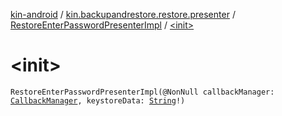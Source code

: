 [kin-android](../../index.md) / [kin.backupandrestore.restore.presenter](../index.md) / [RestoreEnterPasswordPresenterImpl](index.md) / [&lt;init&gt;](./-init-.md)

# &lt;init&gt;

`RestoreEnterPasswordPresenterImpl(@NonNull callbackManager: `[`CallbackManager`](../../kin.backupandrestore.events/-callback-manager/index.md)`, keystoreData: `[`String`](https://kotlinlang.org/api/latest/jvm/stdlib/kotlin/-string/index.html)`!)`